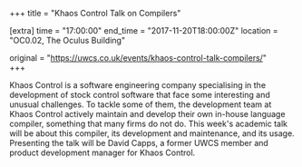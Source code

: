 +++
title = "Khaos Control Talk on Compilers"

[extra]
time = "17:00:00"
end_time = "2017-11-20T18:00:00Z"
location = "OC0.02, The Oculus Building"

original = "https://uwcs.co.uk/events/khaos-control-talk-compilers/"    
+++

Khaos Control is a software engineering company specialising in the development of stock control software that face some interesting and unusual challenges. To tackle some of them, the development team at Khaos Control actively maintain and develop their own in-house language compiler, something that many firms do not do. This week's academic talk will be about this compiler, its development and maintenance, and its usage. Presenting the talk will be David Capps, a former UWCS member and product development manager for Khaos Control.

